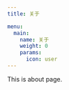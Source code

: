 ```yaml
---
title: 关于

menu:
  main:
    name: 关于
    weight: 0
    params:
      icon: user
---
```


This is about page.
